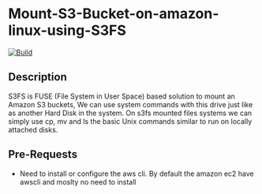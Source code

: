 # Mount-S3-Bucket-on-amazon-linux-using-S3FS

[![Build](https://travis-ci.org/joemccann/dillinger.svg?branch=master)](https://travis-ci.org/joemccann/dillinger)


## Description

S3FS is FUSE (File System in User Space) based solution to mount an Amazon S3 buckets, We can use system commands with this drive just like as another Hard Disk in the system. On s3fs mounted files systems we can simply use cp, mv and ls the basic Unix commands similar to run on locally attached disks.

## Pre-Requests
- Need to install or configure the aws cli. By default the amazon ec2 have awscli and moslty no need to install
